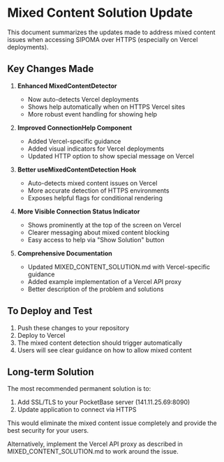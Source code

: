 # Mixed Content Solution Update

This document summarizes the updates made to address mixed content issues when accessing SIPOMA over HTTPS (especially on Vercel deployments).

## Key Changes Made

1. **Enhanced MixedContentDetector**
   - Now auto-detects Vercel deployments
   - Shows help automatically when on HTTPS Vercel sites
   - More robust event handling for showing help

2. **Improved ConnectionHelp Component**
   - Added Vercel-specific guidance
   - Added visual indicators for Vercel deployments
   - Updated HTTP option to show special message on Vercel

3. **Better useMixedContentDetection Hook**
   - Auto-detects mixed content issues on Vercel
   - More accurate detection of HTTPS environments
   - Exposes helpful flags for conditional rendering

4. **More Visible Connection Status Indicator**
   - Shows prominently at the top of the screen on Vercel
   - Clearer messaging about mixed content blocking
   - Easy access to help via "Show Solution" button

5. **Comprehensive Documentation**
   - Updated MIXED_CONTENT_SOLUTION.md with Vercel-specific guidance
   - Added example implementation of a Vercel API proxy
   - Better description of the problem and solutions

## To Deploy and Test

1. Push these changes to your repository
2. Deploy to Vercel
3. The mixed content detection should trigger automatically
4. Users will see clear guidance on how to allow mixed content

## Long-term Solution

The most recommended permanent solution is to:

1. Add SSL/TLS to your PocketBase server (141.11.25.69:8090)
2. Update application to connect via HTTPS

This would eliminate the mixed content issue completely and provide the best security for your users.

Alternatively, implement the Vercel API proxy as described in MIXED_CONTENT_SOLUTION.md to work around the issue.
